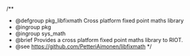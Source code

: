 /**
 * @defgroup pkg_libfixmath Cross platform fixed point maths library
 * @ingroup  pkg
 * @ingroup  sys_math
 * @brief    Provides a cross platform fixed point maths library to RIOT.
 * @see      https://github.com/PetteriAimonen/libfixmath
 */
